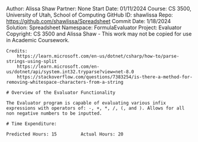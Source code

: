 ﻿
Author: Alissa Shaw
Partner: None
Start Date: 01/11/2024
Course: CS 3500, University of Utah, School of Computing
GitHub ID: shawlissa
Repo: https://github.com/shawlissa/Spreadsheet
Commit Date: 1/18/2024
Solution: Spreadsheet
Namespace: FormulaEvaluator
Project: Evaluator 
Copyright: CS 3500 and Alissa Shaw - This work may not be copied for use in Academic Coursework.
```
Credits:
	https://learn.microsoft.com/en-us/dotnet/csharp/how-to/parse-strings-using-split
	https://learn.microsoft.com/en-us/dotnet/api/system.int32.tryparse?view=net-8.0
	https://stackoverflow.com/questions/7383254/is-there-a-method-for-removing-whitespace-characters-from-a-string

# Overview of the Evaluator Functionality

The Evaluator program is capable of evaluating various infix expressions with operators of: -, +, *, /, (, and ). Allows for all non negative numbers to be inputted.

# Time Expenditure:

Predicted Hours: 15			Actual Hours: 20


